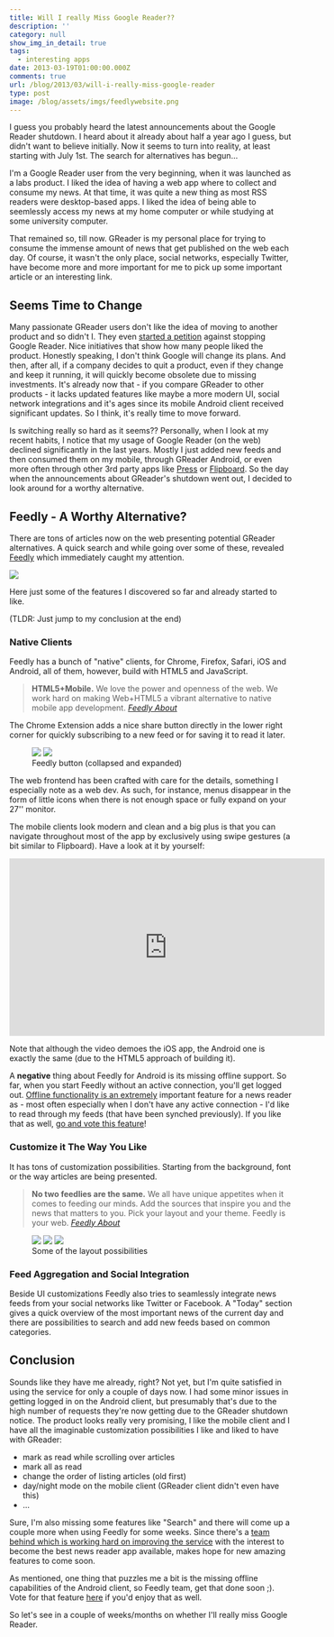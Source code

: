 ```yaml
---
title: Will I really Miss Google Reader??
description: ''
category: null
show_img_in_detail: true
tags:
  - interesting apps
date: 2013-03-19T01:00:00.000Z
comments: true
url: /blog/2013/03/will-i-really-miss-google-reader
type: post
image: /blog/assets/imgs/feedlywebsite.png
---
```


I guess you probably heard the latest announcements about the Google Reader shutdown. I heard about it already about half a year ago I guess, but didn't want to believe initially. Now it seems to turn into reality, at least starting with July 1st. The search for alternatives has begun…

I'm a Google Reader user from the very beginning, when it was launched as a labs product. I liked the idea of having a web app where to collect and consume my news. At that time, it was quite a new thing as most RSS readers were desktop-based apps. I liked the idea of being able to seemlessly access my news at my home computer or while studying at some university computer. 

That remained so, till now. GReader is my personal place for trying to consume the immense amount of news that get published on the web each day. Of course, it wasn't the only place, social networks, especially Twitter, have become more and more important for me to pick up some important article or an interesting link.

## Seems Time to Change

Many passionate GReader users don't like the idea of moving to another product and so didn't I. They even [started a petition](https://www.change.org/petitions/google-keep-google-reader-running?utm_campaign=share_button_action_box&utm_medium=facebook&utm_source=share_petition) against stopping Google Reader. Nice initiatives that show how many people liked the product. Honestly speaking, I don't think Google will change its plans. And then, after all, if a company decides to quit a product, even if they change and keep it running, it will quickly become obsolete due to missing investments. It's already now that - if you compare GReader to other products - it lacks updated features like maybe a more modern UI, social network integrations and it's ages since its mobile Android client received significant updates. So I think, it's really time to move forward.

Is switching really so hard as it seems?? Personally, when I look at my recent habits, I notice that my usage of Google Reader (on the web) declined significantly in the last years. Mostly I just added new feeds and then consumed them on my mobile, through GReader Android, or even more often through other 3rd party apps like [Press](https://play.google.com/store/apps/details?id=com.twentyfivesquares.press) or [Flipboard](https://play.google.com/store/apps/details?id=flipboard.app). So the day when the announcements about GReader's shutdown went out, I decided to look around for a worthy alternative.

## Feedly - A Worthy Alternative?

There are tons of articles now on the web presenting potential GReader alternatives. A quick search and while going over some of these, revealed [Feedly](http://feedly.com) which immediately caught my attention.

![](/blog/assets/imgs/feedlywebsite.png)

Here just some of the features I discovered so far and already started to like.

(TLDR: Just jump to my conclusion at the end)

### Native Clients

Feedly has a bunch of "native" clients, for Chrome, Firefox, Safari, iOS and Android, all of them, however, build with HTML5 and JavaScript.

> **HTML5+Mobile.** We love the power and openness of the web. We work hard on making Web+HTML5 a vibrant alternative to native mobile app development. <cite><a href="http://feedly.com/about.html">Feedly About</a></cite>

The Chrome Extension adds a nice share button directly in the lower right corner for quickly subscribing to a new feed or for saving it to read it later.

<figure>
	<img src="/blog/assets/imgs/feedlybutton.png" />
	<img src="/blog/assets/imgs/feedlybutton_expanded.png" />
	<figcaption>Feedly button (collapsed and expanded)</figcaption>
</figure>

The web frontend has been crafted with care for the details, something I especially note as a web dev. As such, for instance, menus disappear in the form of little icons when there is not enough space or fully expand on your 27'' monitor.

The mobile clients look modern and clean and a big plus is that you can navigate throughout most of the app by exclusively using swipe gestures (a bit similar to Flipboard). Have a look at it by yourself:

<iframe width="560" height="315" src="http://www.youtube.com/embed/o0op66h-r6k" frameborder="0" allowfullscreen="allowfullscreen"> </iframe>

Note that although the video demoes the iOS app, the Android one is exactly the same (due to the HTML5 approach of building it).

A **negative** thing about Feedly for Android is its missing offline support. So far, when you start Feedly without an active connection, you'll get logged out. [Offline functionality is an extremely](https://getsatisfaction.com/feedly/topics/can_feedly_be_viewed_offline) important feature for a news reader as - most often especially when I don't have any active connection - I'd like to read through my feeds (that have been synched previously). If you like that as well, [go and vote this feature](https://getsatisfaction.com/feedly/topics/offline_support_for_mobile)!

### Customize it The Way You Like

It has tons of customization possibilities. Starting from the background, font or the way articles are being presented.

> **No two feedlies are the same.** We all have unique appetites when it comes to feeding our minds. Add the sources that inspire you and the news that matters to you. Pick your layout and your theme. Feedly is your web. <cite><a href="http://feedly.com/about.html">Feedly About</a></cite>

<figure>
	<img src="/blog/assets/imgs/feedly_cust1.png" />
	<img src="/blog/assets/imgs/feedly_cust2.png" />
	<img src="/blog/assets/imgs/feedly_cust3.png" />
	<figcaption>Some of the layout possibilities</figcaption>
</figure>

### Feed Aggregation and Social Integration

Beside UI customizations Feedly also tries to seamlessly integrate news feeds from your social networks like Twitter or Facebook. A "Today" section gives a quick overview of the most important news of the current day and there are possibilities to search and add new feeds based on common categories.

## Conclusion

Sounds like they have me already, right? Not yet, but I'm quite satisfied in using the service for only a couple of days now. I had some minor issues in getting logged in on the Android client, but presumably that's due to the high number of requests they're now getting due to the GReader shutdown notice. The product looks really very promising, I like the mobile client and I have all the imaginable customization possibilities I like and liked to have with GReader:

- mark as read while scrolling over articles
- mark all as read
- change the order of listing articles (old first)
- day/night mode on the mobile client (GReader client didn't even have this)
- ...

Sure, I'm also missing some features like "Search" and there will come up a couple more when using Feedly for some weeks. Since there's a [team behind which is working hard on improving the service](http://blog.feedly.com/) with the interest to become the best news reader app available, makes hope for new amazing features to come soon.

As mentioned, one thing that puzzles me a bit is the missing offline capabilities of the Android client, so Feedly team, get that done soon ;). Vote for that feature [here](https://getsatisfaction.com/feedly/topics/offline_support_for_mobile) if you'd enjoy that as well.

So let's see in a couple of weeks/months on whether I'll really miss Google Reader.
